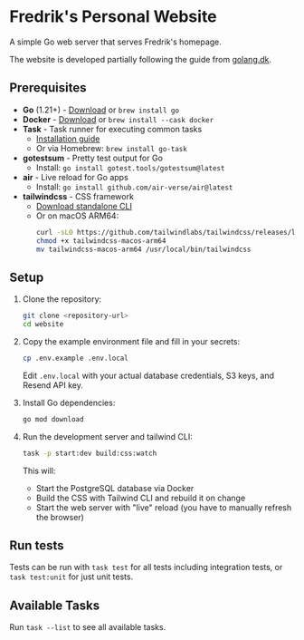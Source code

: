 # Fredrik's Personal Website

A simple Go web server that serves Fredrik's homepage.

The website is developed partially following the guide from [golang.dk](https://golang.dk/).

## Prerequisites

- **Go** (1.21+) - [Download](https://go.dev/dl/) or `brew install go`
- **Docker** - [Download](https://docs.docker.com/get-docker/) or `brew install --cask docker`
- **Task** - Task runner for executing common tasks
  - [Installation guide](https://taskfile.dev/installation/)
  - Or via Homebrew: `brew install go-task`
- **gotestsum** - Pretty test output for Go
  - Install: `go install gotest.tools/gotestsum@latest`
- **air** - Live reload for Go apps
  - Install: `go install github.com/air-verse/air@latest`
- **tailwindcss** - CSS framework
  - [Download standalone CLI](https://github.com/tailwindlabs/tailwindcss/releases/latest)
  - Or on macOS ARM64:
    ```bash
    curl -sLO https://github.com/tailwindlabs/tailwindcss/releases/latest/download/tailwindcss-macos-arm64
    chmod +x tailwindcss-macos-arm64
    mv tailwindcss-macos-arm64 /usr/local/bin/tailwindcss
    ```

## Setup

1. Clone the repository:
   ```bash
   git clone <repository-url>
   cd website
   ```

2. Copy the example environment file and fill in your secrets:
   ```bash
   cp .env.example .env.local
   ```
   Edit `.env.local` with your actual database credentials, S3 keys, and Resend API key.

3. Install Go dependencies:
   ```bash
   go mod download
   ```

4. Run the development server and tailwind CLI:
   ```bash
   task -p start:dev build:css:watch
   ```
   This will:
   - Start the PostgreSQL database via Docker
   - Build the CSS with Tailwind CLI and rebuild it on change
   - Start the web server with "live" reload (you have to manually refresh the browser)


## Run tests

Tests can be run with `task test` for all tests including integration tests, or `task test:unit` for just unit tests.

## Available Tasks

Run `task --list` to see all available tasks.
